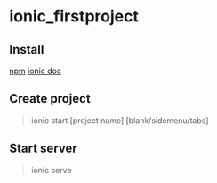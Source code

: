 # ionic_firstproject

## Install 

[npm](https://nodejs.org/en/download/)
[ionic doc](https://ionicframework.com/docs/react/your-first-app)

## Create project

> ionic start [project name] [blank/sidemenu/tabs]

## Start server

> ionic serve